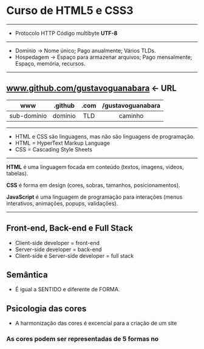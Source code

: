 # Curso de HTML5 e CSS3
---

- Protocolo HTTP
Código multibyte **UTF-8**
---
- Domínio -> Nome único; Pago anualmente; Vários TLDs.
- Hospedagem -> Espaço para armazenar arquivos; Pago mensalmente; Espaço, memória, recursos.
---
www.github.com/gustavoguanabara <- URL
---
www | .github | .com | /gustavoguanabara
:---: | :---: | :---: | :---:
sub-domínio | domínio | TLD | caminho
---
- HTML e CSS são linguagens, mas não são linguagens de programação.
- HTML = HyperText Markup Language
- CSS = Cascading Style Sheets
---
**HTML** é uma linguagem focada em conteúdo (textos, imagens, videos, tabelas).

**CSS** é forma em design (cores, sobras, tamanhos, posicionamentos).

**JavaScript** é uma linguagem de programação para interações (menus interativos, animações, popups, validações).

---
## Front-end, Back-end e Full Stack

- Client-side developer = front-end
- Server-side developer = back-end
- Client-side e Server-side developer = full stack

## Semântica

- É igual a SENTIDO e diferente de FORMA.

## Psicologia das cores

- A harmonização das cores é excencial para a criação de um site

### As cores podem ser representadas de 5 formas no <style>:

- Por nomes;

- Por códigos hexadecimal, ou seja, com seis números representando as cores RGB -> 00 00 00;

- Por RGB (Red, Green e Blue ou Vermelho, Verde e Azul);

- Por  HSL (Hue, Saturation e Luminosity ou  Matiz, Saturação e Luminosidade);

- Por automatização no VSCode apenas passando o mouse na cor.

## Harmonização ou harmonia de cores

### Usando um **Circulo Cromático** dividido em 12 cores:

- Cores primarias: Amarelo, vermelho e azul;

- Cores secundárias: Laranja, violeta e verde;

- Cores terceárias (são misturas, tons pastéis): Amarelo-esverdeado, amarelo-alaranjado, vermelho-alaranjado, vermelho-arroxeado, azul-arroxeado e azul-esverdeado.

### Temperatura de cores:

- Cores frias: Violeta, azul-arroxeado, azul, azul-esverdeado, verde e amarelo-esverdeado;

- Cores quentes: Amarelo, amarelo-alaranjado, laranja, vermelho-alaranjado, vermelho e vermelho-arroxeado;

- Cores complementares: São as cores opostas no circulo cromático, cores que dão contraste entre elas;

- Cores análogas: São as cores vizinhas, que são similares;

- Cores análogas e uma complementar: a técnica misturada;

- Cores análogas relacionadas;

- Cores intercaladas;
    - Cores triádicas;
    - Cores em quadrado;
    - Cores tetrádicas.

- Monocromia.

## Tipografia

- Anatomia do tipo:
    - cerifas;
    - haste;
    - filete;
    - arco;
    - esporão;
    - vértice;
    - terminal;
    - braço;
    - perna;
    - pé;
    - espinha;
    - barriga;
    - olho;
    - orelha;
    - cauda;
    - Fonte.
- Família tipográfica.

- Categorias de fontes.